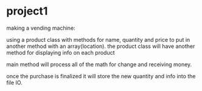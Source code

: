 # project1
making a vending machine:

using a product class with methods for name, quantity and price to put in another method with an array(location). 
the product class will have another method for displaying info on each product

main method will process all of the math for change and receiving money. 

once the purchase is finalized it will store the new quantity and info into the file IO. 
